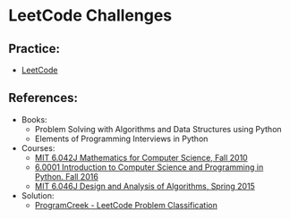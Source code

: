 # LeetCode Challenges

## Practice:
* [LeetCode](https://leetcode.com/problemset/all)

## References:
* Books:
  * Problem Solving with Algorithms and Data Structures using Python
  * Elements of Programming Interviews in Python
* Courses:
  * [MIT 6.042J Mathematics for Computer Science, Fall 2010](https://www.youtube.com/playlist?list=PLB7540DEDD482705B)
  * [6.0001 Introduction to Computer Science and Programming in Python. Fall 2016](https://www.youtube.com/playlist?list=PLUl4u3cNGP63WbdFxL8giv4yhgdMGaZNA)
  * [MIT 6.046J Design and Analysis of Algorithms, Spring 2015](https://www.youtube.com/playlist?list=PLUl4u3cNGP6317WaSNfmCvGym2ucw3oGp)
* Solution:
  * [ProgramCreek - LeetCode Problem Classification](https://www.programcreek.com/2013/08/leetcode-problem-classification)
